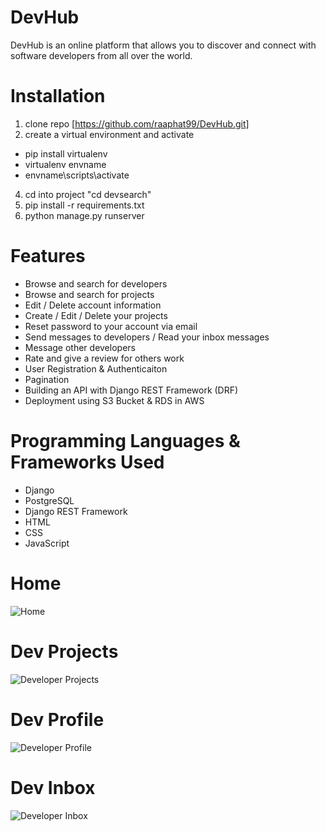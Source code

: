 # DevHub
DevHub is an online platform that allows you to discover and connect with software developers from all over the world.

# Installation
1. clone repo [https://github.com/raaphat99/DevHub.git]
2. create a virtual environment and activate
  * pip install virtualenv
  * virtualenv envname
  * envname\scripts\activate
4. cd into project "cd devsearch"
5. pip install -r requirements.txt
6. python manage.py runserver
# Features
* Browse and search for developers
* Browse and search for projects
* Edit / Delete account information
* Create / Edit / Delete your projects
* Reset password to your account via email
* Send messages to developers / Read your inbox messages
* Message other developers
* Rate and give a review for others work
* User Registration & Authenticaiton
* Pagination
* Building an API with Django REST Framework (DRF)
* Deployment using S3 Bucket & RDS in AWS
# Programming Languages & Frameworks Used 
* Django
* PostgreSQL
* Django REST Framework
* HTML
* CSS
* JavaScript
# Home
![Home](https://github.com/user-attachments/assets/483717eb-f1b5-4354-84fa-70cfd4255e2f)
# Dev Projects
![Developer Projects](https://github.com/user-attachments/assets/c7e99fc5-eb9d-4b8b-8253-94b4a96ae692)
# Dev Profile
![Developer Profile](https://github.com/user-attachments/assets/0cab0d54-7b11-4474-87d6-5bf8061f2634)
# Dev Inbox
![Developer Inbox](https://github.com/user-attachments/assets/13b14e16-5ae2-4a62-bcc4-413eced7c624)
